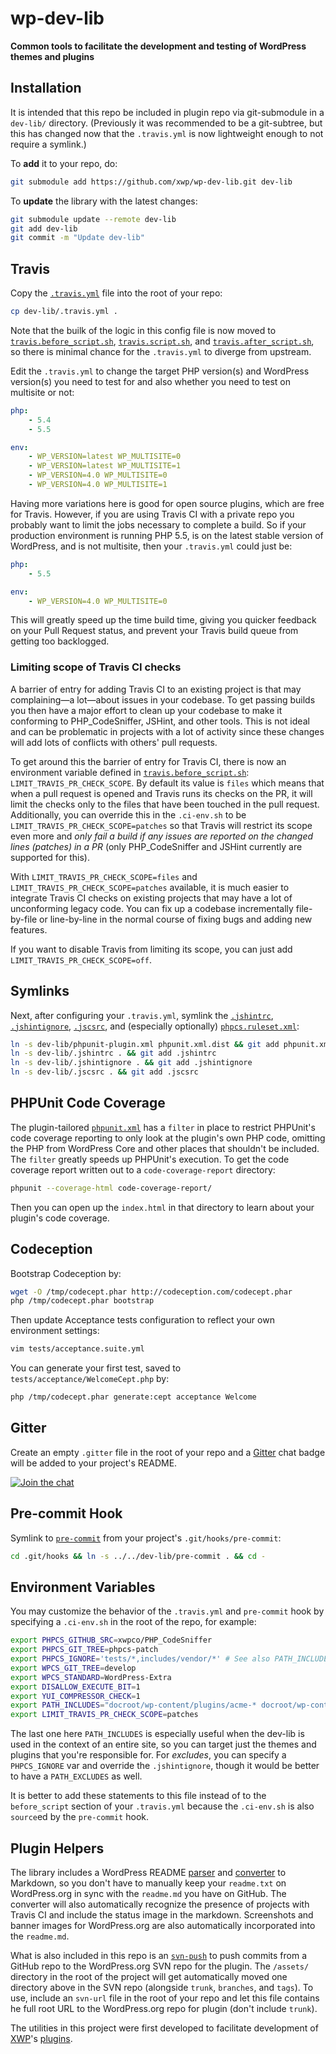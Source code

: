 wp-dev-lib
==========

**Common tools to facilitate the development and testing of WordPress themes and plugins**

## Installation

It is intended that this repo be included in plugin repo via git-submodule in a `dev-lib/` directory. (Previously it was recommended to be a git-subtree, but this has changed now that the `.travis.yml` is now lightweight enough to not require a symlink.)

To **add** it to your repo, do:

```bash
git submodule add https://github.com/xwp/wp-dev-lib.git dev-lib
```

To **update** the library with the latest changes:

```bash
git submodule update --remote dev-lib
git add dev-lib
git commit -m "Update dev-lib"
```

## Travis

Copy the [`.travis.yml`](.travis.yml) file into the root of your repo:

```bash
cp dev-lib/.travis.yml .
```

Note that the builk of the logic in this config file is now moved to [`travis.before_script.sh`](travis.before_script.sh), [`travis.script.sh`](travis.script.sh), and [`travis.after_script.sh`](travis.after_script.sh), so there is minimal chance for the `.travis.yml` to diverge from upstream.

Edit the `.travis.yml` to change the target PHP version(s) and WordPress version(s) you need to test for and also whether you need to test on multisite or not:

```yml
php:
    - 5.4
    - 5.5

env:
    - WP_VERSION=latest WP_MULTISITE=0
    - WP_VERSION=latest WP_MULTISITE=1
    - WP_VERSION=4.0 WP_MULTISITE=0
    - WP_VERSION=4.0 WP_MULTISITE=1
```

Having more variations here is good for open source plugins, which are free for Travis. However, if you are using Travis CI with a private repo you probably want to limit the jobs necessary to complete a build. So if your production environment is running PHP 5.5, is on the latest stable version of WordPress, and is not multisite, then your `.travis.yml` could just be:

```yml
php:
    - 5.5

env:
    - WP_VERSION=4.0 WP_MULTISITE=0
```

This will greatly speed up the time build time, giving you quicker feedback on your Pull Request status, and prevent your Travis build queue from getting too backlogged.

### Limiting scope of Travis CI checks

A barrier of entry for adding Travis CI to an existing project is that may complaining—a lot—about issues in your codebase. To get passing builds you then have a major effort to clean up your codebase to make it conforming to PHP_CodeSniffer, JSHint, and other tools. This is not ideal and can be problematic in projects with a lot of activity since these changes will add lots of conflicts with others' pull requests.

To get around this the barrier of entry for Travis CI, there is now an environment variable defined in [`travis.before_script.sh`](travis.before_script.sh): `LIMIT_TRAVIS_PR_CHECK_SCOPE`. By default its value is `files` which means that when a pull request is opened and Travis runs its checks on the PR, it will limit the checks only to the files that have been touched in the pull request. Additionally, you can override this in the `.ci-env.sh` to be `LIMIT_TRAVIS_PR_CHECK_SCOPE=patches` so that Travis will restrict its scope even more and _only fail a build if any issues are reported on the changed lines (patches) in a PR_ (only PHP_CodeSniffer and JSHint currently are supported for this).

With `LIMIT_TRAVIS_PR_CHECK_SCOPE=files` and `LIMIT_TRAVIS_PR_CHECK_SCOPE=patches` available, it is much easier to integrate Travis CI checks on existing projects that may have a lot of unconforming legacy code. You can fix up a codebase incrementally file-by-file or line-by-line in the normal course of fixing bugs and adding new features.

If you want to disable Travis from limiting its scope, you can just add `LIMIT_TRAVIS_PR_CHECK_SCOPE=off`.

## Symlinks

Next, after configuring your `.travis.yml`, symlink the [`.jshintrc`](.jshint), [`.jshintignore`](.jshintignore), [`.jscsrc`](.jscsrc), and (especially optionally) [`phpcs.ruleset.xml`](phpcs.ruleset.xml):

```bash
ln -s dev-lib/phpunit-plugin.xml phpunit.xml.dist && git add phpunit.xml.dist # (if working with a plugin)
ln -s dev-lib/.jshintrc . && git add .jshintrc
ln -s dev-lib/.jshintignore . && git add .jshintignore
ln -s dev-lib/.jscsrc . && git add .jscsrc
```

## PHPUnit Code Coverage

The plugin-tailored [`phpunit.xml`](phpunit-plugin.xml) has a `filter` in place to restrict PHPUnit's code coverage reporting to only look at the plugin's own PHP code, omitting the PHP from WordPress Core and other places that shouldn't be included. The `filter` greatly speeds up PHPUnit's execution. To get the code coverage report written out to a `code-coverage-report` directory:

```bash
phpunit --coverage-html code-coverage-report/
```

Then you can open up the `index.html` in that directory to learn about your plugin's code coverage.

## Codeception

Bootstrap Codeception by:
```bash
wget -O /tmp/codecept.phar http://codeception.com/codecept.phar
php /tmp/codecept.phar bootstrap
```

Then update Acceptance tests configuration to reflect your own environment settings:
```bash
vim tests/acceptance.suite.yml
```

You can generate your first test, saved to `tests/acceptance/WelcomeCept.php` by:
```bash
php /tmp/codecept.phar generate:cept acceptance Welcome
```

## Gitter

Create an empty `.gitter` file in the root of your repo and a [Gitter](https://gitter.im) chat badge will be added to your project's README.

[![Join the chat](https://badges.gitter.im/Join%20Chat.svg)](#)

## Pre-commit Hook

Symlink to [`pre-commit`](pre-commit) from your project's `.git/hooks/pre-commit`:

```bash
cd .git/hooks && ln -s ../../dev-lib/pre-commit . && cd -
```

## Environment Variables

You may customize the behavior of the `.travis.yml` and `pre-commit` hook by
specifying a `.ci-env.sh` in the root of the repo, for example:

```bash
export PHPCS_GITHUB_SRC=xwpco/PHP_CodeSniffer
export PHPCS_GIT_TREE=phpcs-patch
export PHPCS_IGNORE='tests/*,includes/vendor/*' # See also PATH_INCLUDES below
export WPCS_GIT_TREE=develop
export WPCS_STANDARD=WordPress-Extra
export DISALLOW_EXECUTE_BIT=1
export YUI_COMPRESSOR_CHECK=1
export PATH_INCLUDES="docroot/wp-content/plugins/acme-* docroot/wp-content/themes/acme-*"
export LIMIT_TRAVIS_PR_CHECK_SCOPE=patches
```

The last one here `PATH_INCLUDES` is especially useful when the dev-lib is used in the context of an entire site, so you can target just the themes and plugins that you're responsible for. For *excludes*, you can specify a `PHPCS_IGNORE` var and override the `.jshintignore`, though it would be better to have a `PATH_EXCLUDES` as well.

It is better to add these statements to this file instead of to the `before_script` section of your `.travis.yml` because the `.ci-env.sh` is also `source`ed by the `pre-commit` hook.

## Plugin Helpers

The library includes a WordPress README [parser](class-wordpress-readme-parser.php) and [converter](generate-markdown-readme) to Markdown, so you don't have to manually keep your `readme.txt` on WordPress.org in sync with the `readme.md` you have on GitHub. The converter will also automatically recognize the presence of projects with Travis CI and include the status image in the markdown. Screenshots and banner images for WordPress.org are also automatically incorporated into the `readme.md`.

What is also included in this repo is an [`svn-push`](svn-push) to push commits from a GitHub repo to the WordPress.org SVN repo for the plugin. The `/assets/` directory in the root of the project will get automatically moved one directory above in the SVN repo (alongside `trunk`, `branches`, and `tags`). To use, include an `svn-url` file in the root of your repo and let this file contains he full root URL to the WordPress.org repo for plugin (don't include `trunk`).

The utilities in this project were first developed to facilitate development of [XWP](https://xwp.co/)'s [plugins](https://profiles.wordpress.org/xwp/).
